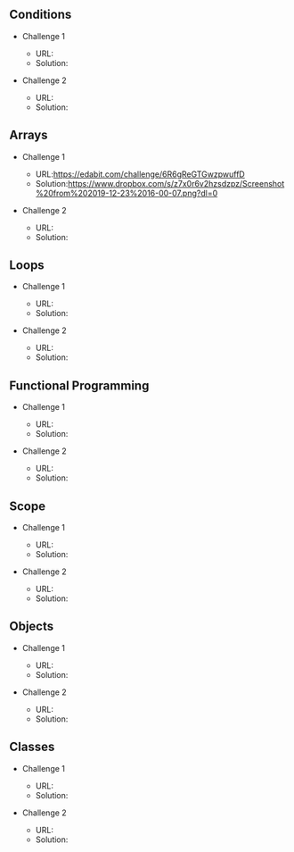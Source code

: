 ## Conditions

* Challenge 1
  * URL:
  * Solution:

* Challenge 2
  * URL:
  * Solution:

## Arrays

* Challenge 1
  * URL:https://edabit.com/challenge/6R6gReGTGwzpwuffD
  * Solution:https://www.dropbox.com/s/z7x0r6v2hzsdzpz/Screenshot%20from%202019-12-23%2016-00-07.png?dl=0

* Challenge 2
  * URL:
  * Solution:

## Loops

* Challenge 1
  * URL:
  * Solution:

* Challenge 2
  * URL:
  * Solution:

## Functional Programming

* Challenge 1
  * URL:
  * Solution:

* Challenge 2
  * URL:
  * Solution:

## Scope

* Challenge 1
  * URL:
  * Solution:

* Challenge 2
  * URL:
  * Solution:

## Objects

* Challenge 1
  * URL:
  * Solution:

* Challenge 2
  * URL:
  * Solution:

## Classes

* Challenge 1
  * URL:
  * Solution:

* Challenge 2
  * URL:
  * Solution:

